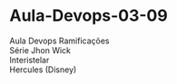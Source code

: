 # Aula-Devops-03-09
Aula Devops Ramificações<br>
Série Jhon Wick<br>
Interistelar<br>
Hercules (Disney)<br>
